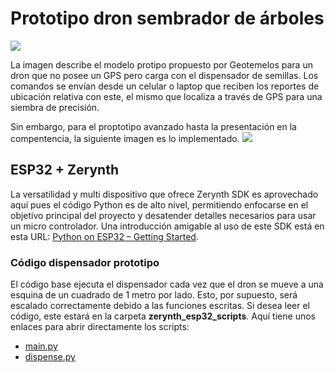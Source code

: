 # Prototipo dron sembrador de árboles
![](img/Sistema%20dron%20sembrador.png)

La imagen describe el modelo protipo propuesto por Geotemelos para un dron
que no posee un GPS pero carga con el dispensador de semillas. Los comandos se envían
desde un celular o laptop que reciben los reportes de ubicación relativa con este, el mismo
que localiza a través de GPS para una siembra de precisión.

Sin embargo, para el proptotipo avanzado hasta la presentación en la compentencia, la
siguiente imagen es lo implementado.
![](img/proptipo_baja_resol.png)

## ESP32 + Zerynth
La versatilidad y multi dispositivo que ofrece Zerynth SDK es aprovechado aquí pues
el código Python es de alto nivel, permitiendo enfocarse en el objetivo principal
del proyecto y desatender detalles necesarios para usar un micro controlador.
Una introducción amigable al uso de este SDK está en esta URL:
[Python on ESP32 – Getting Started](https://www.zerynth.com/blog/python-on-esp32-getting-started/).

### Código dispensador prototipo
El código base ejecuta el dispensador cada vez que el dron se mueve a una esquina de un cuadrado de 1 metro por lado. Esto, por supuesto, será escalado correctamente debido a las funciones escritas.
Si desea leer el código, este estará en la carpeta **zerynth_esp32_scripts**.
Aquí tiene unos enlaces para abrir directamente los scripts:
- [main.py](./zerynth_esp32_scripts/main.py)
- [dispense.py](./zerynth_esp32_scripts/dispense.py)

